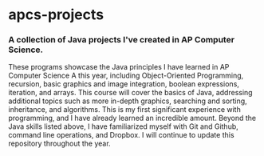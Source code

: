 # apcs-projects
### A collection of Java projects I've created in AP Computer Science.

These programs showcase the Java principles I have learned in AP Computer Science A this year, 
including Object-Oriented Programming, recursion, basic graphics and image integration, boolean expressions,
iteration, and arrays. This course will cover the basics of Java, addressing additional topics such as 
more in-depth graphics, searching and sorting, inheritance, and algorithms. This is my first significant 
experience with programming, and I have already learned an incredible amount. Beyond the Java skills listed 
above, I have familiarized myself with Git and Github, command line operations, and Dropbox. I will continue 
to update this repository throughout the year.
